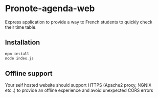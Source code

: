 # Pronote-agenda-web
Express application to provide a way to French students to quickly check their time table.
## Installation

```bash
npm install
node index.js
```

## Offline support
Your self hosted website should support HTTPS (Apache2 proxy, NGNIX etc..) to provide an offline experience and avoid unexpected CORS errors 